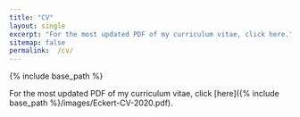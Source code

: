 ```yaml
---
title: "CV"
layout: single
excerpt: "For the most updated PDF of my curriculum vitae, click here."
sitemap: false
permalink:  /cv/
---
```


{% include base_path %}

For the most updated PDF of my curriculum vitae, click
[here]({% include base_path %}/images/Eckert-CV-2020.pdf).
